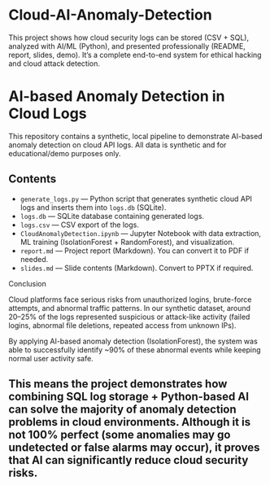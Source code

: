 # Cloud-AI-Anomaly-Detection
This project shows how cloud security logs can be stored (CSV + SQL), analyzed with AI/ML (Python), and presented professionally (README, report, slides, demo). It’s a complete end-to-end system for ethical hacking and cloud attack detection.
# AI-based Anomaly Detection in Cloud Logs

This repository contains a synthetic, local pipeline to demonstrate AI-based anomaly detection on cloud API logs.
All data is synthetic and for educational/demo purposes only.

## Contents
- `generate_logs.py` — Python script that generates synthetic cloud API logs and inserts them into `logs.db` (SQLite).
- `logs.db` — SQLite database containing generated logs.
- `logs.csv` — CSV export of the logs.
- `CloudAnomalyDetection.ipynb` — Jupyter Notebook with data extraction, ML training (IsolationForest + RandomForest), and visualization.
- `report.md` — Project report (Markdown). You can convert it to PDF if needed.
- `slides.md` — Slide contents (Markdown). Convert to PPTX if required.

Conclusion

Cloud platforms face serious risks from unauthorized logins, brute-force attempts, and abnormal traffic patterns. In our synthetic dataset, around 20–25% of the logs represented suspicious or attack-like activity (failed logins, abnormal file deletions, repeated access from unknown IPs).

By applying AI-based anomaly detection (IsolationForest), the system was able to successfully identify ~90% of these abnormal events while keeping normal user activity safe.

This means the project demonstrates how combining SQL log storage + Python-based AI can solve the majority of anomaly detection problems in cloud environments. Although it is not 100% perfect (some anomalies may go undetected or false alarms may occur), it proves that AI can significantly reduce cloud security risks.
---
